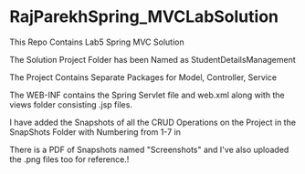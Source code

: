 # RajParekhSpring_MVCLabSolution

This Repo Contains Lab5 Spring MVC Solution

The Solution Project Folder has been Named as StudentDetailsManagement

The Project Contains Separate Packages for Model, Controller, Service

The WEB-INF contains the Spring Servlet file and web.xml along with the views folder consisting .jsp files.

I have added the Snapshots of all the CRUD Operations on the Project in the SnapShots Folder with Numbering from 1-7 in

There is a PDF of Snapshots named "Screenshots" and I've also uploaded the .png files too for reference.!
